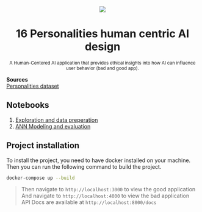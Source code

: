 <div align="center">
    <img src="./notebooks/assets/dataset-cover.png" />
    <h1><b>16 Personalities human centric AI design</b></h1>
    <small>A Human-Centered AI application that provides ethical insights into how AI can influence user behavior (bad and good app).</small>
</div>

**Sources**  
[Personalities dataset](https://www.kaggle.com/datasets/anshulmehtakaggl/60k-responses-of-16-personalities-test-mbt)

## **Notebooks**

1. [Exploration and data preperation](./notebooks/1.%20Eploration%20and%20data%20preperation.ipynb)
2. [ANN Modeling and evaluation](./notebooks/2.%20ANN%20Modeling%20and%20evalutation.ipynb)

## **Project installation**
To install the project, you need to have docker installed on your machine. Then you can run the following command to build the project.

```bash
docker-compose up --build
```

> Then navigate to `http://localhost:3000` to view the good application  
> And navigate to `http://localhost:4000` to view the bad application  
> API Docs are available at `http://localhost:8000/docs`